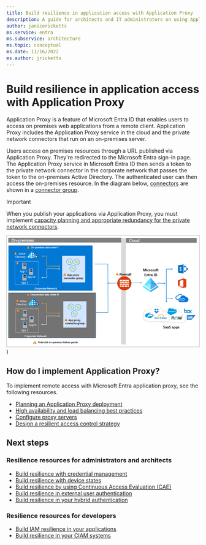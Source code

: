 ```yaml
---
title: Build resilience in application access with Application Proxy
description: A guide for architects and IT administrators on using Application Proxy for resilient access to on-premises applications
author: janicericketts
ms.service: entra
ms.subservice: architecture
ms.topic: conceptual
ms.date: 11/16/2022
ms.author: jricketts
---
```

# Build resilience in application access with Application Proxy

Application Proxy is a feature of Microsoft Entra ID that enables users to access on premises web applications from a remote client. Application Proxy includes the Application Proxy service in the cloud and the private network connectors that run on an on-premises server. 

Users access on premises resources through a URL published via Application Proxy. They're redirected to the Microsoft Entra sign-in page. The Application Proxy service in Microsoft Entra ID then sends a token to the private network connector in the corporate network that passes the token to the on-premises Active Directory. The authenticated user can then access the on-premises resource. In the diagram below, [connectors](~/identity/app-proxy/application-proxy-connectors.md) are shown in a [connector group](~/identity/app-proxy/application-proxy-connector-groups.md).

> [!IMPORTANT]
> When you publish your applications via Application Proxy, you must implement [capacity planning and appropriate redundancy for the private network connectors](~/identity/app-proxy/application-proxy-connectors.md#capacity-planning).

![Architecture diagram of Application y](./media/resilience-on-prem-access/admin-resilience-app-proxy.png))

## How do I implement Application Proxy?

To implement remote access with Microsoft Entra application proxy, see the following resources.

* [Planning an Application Proxy deployment](~/identity/app-proxy/conceptual-deployment-plan.md)
* [High availability and load balancing best practices](~/identity/app-proxy/application-proxy-high-availability-load-balancing.md)
* [Configure proxy servers](~/identity/app-proxy/application-proxy-configure-connectors-with-proxy-servers.md)
* [Design a resilient access control strategy](~/identity/authentication/concept-resilient-controls.md)

## Next steps

### Resilience resources for administrators and architects
 
* [Build resilience with credential management](resilience-in-credentials.md)
* [Build resilience with device states](resilience-with-device-states.md)
* [Build resilience by using Continuous Access Evaluation (CAE)](resilience-with-continuous-access-evaluation.md)
* [Build resilience in external user authentication](resilience-b2b-authentication.md)
* [Build resilience in your hybrid authentication](resilience-in-hybrid.md)

### Resilience resources for developers

* [Build IAM resilience in your applications](resilience-app-development-overview.md)
* [Build resilience in your CIAM systems](resilience-b2c.md)
